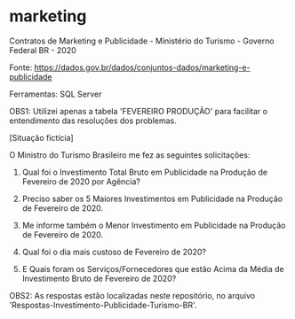 # marketing

Contratos de Marketing e Publicidade - Ministério do Turismo - Governo Federal BR - 2020

Fonte: https://dados.gov.br/dados/conjuntos-dados/marketing-e-publicidade

Ferramentas: SQL Server


OBS1: Utilizei apenas a tabela 'FEVEREIRO PRODUÇÃO' para facilitar o entendimento das resoluções dos problemas.


[Situação fictícia]

O Ministro do Turismo Brasileiro me fez as seguintes solicitações:

1. Qual foi o Investimento Total Bruto em Publicidade na Produção de Fevereiro de 2020 por Agência?

2. Preciso saber os 5 Maiores Investimentos em Publicidade na Produção de Fevereiro de 2020.

3. Me informe também o Menor Investimento em Publicidade na Produção de Fevereiro de 2020.

4. Qual foi o dia mais custoso de Fevereiro de 2020?

5. E Quais foram os Serviços/Fornecedores que estão Acima da Média de Investimento Bruto de Fevereiro de 2020? 


OBS2: As respostas estão localizadas neste repositório, no arquivo 'Respostas-Investimento-Publicidade-Turismo-BR'.

